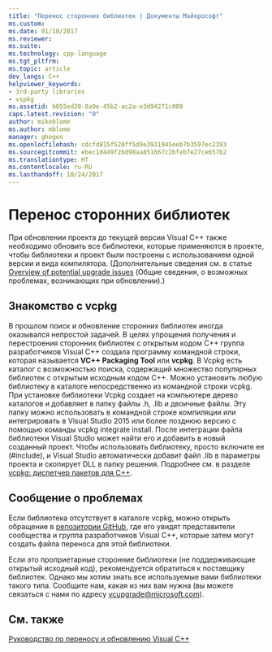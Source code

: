 ```yaml
---
title: "Перенос сторонних библиотек | Документы Майкрософт"
ms.custom: 
ms.date: 01/10/2017
ms.reviewer: 
ms.suite: 
ms.technology: cpp-language
ms.tgt_pltfrm: 
ms.topic: article
dev_langs: C++
helpviewer_keywords:
- 3rd-party libraries
- vspkg
ms.assetid: b055ed20-8a9e-45b2-ac2a-e3d94271c009
caps.latest.revision: "0"
author: mikeblome
ms.author: mblome
manager: ghogen
ms.openlocfilehash: cdcfd815f520ff5d9e3931945eeb7b3597ec2393
ms.sourcegitcommit: ebec1d449f2bd98aa851667c2bfeb7e27ce657b2
ms.translationtype: HT
ms.contentlocale: ru-RU
ms.lasthandoff: 10/24/2017
---
```

# <a name="porting-third-party-libraries"></a>Перенос сторонних библиотек

При обновлении проекта до текущей версии Visual C++ также необходимо обновить все библиотеки, которые применяются в проекте, чтобы библиотеки и проект были построены с использованием одной версии и вида компилятора. (Дополнительные сведения см. в статье [Overview of potential upgrade issues](overview-of-potential-upgrade-issues-visual-cpp.md) (Общие сведения, о возможных проблемах, возникающих при обновлении).) 

## <a name="introducing-vcpkg"></a>Знакомство с vcpkg
В прошлом поиск и обновление сторонних библиотек иногда оказывался непростой задачей. В целях упрощения получения и перестроения сторонних библиотек с открытым кодом C++ группа разработчиков Visual C++ создала программу командной строки, которая называется **VC++ Packaging Tool** или **vcpkg**. В Vcpkg есть каталог с возможностью поиска, содержащий множество популярных библиотек с открытым исходным кодом C++. Можно установить любую библиотеку в каталоге непосредственно из командной строки vcpkg. При установке библиотеки Vcpkg создает на компьютере дерево каталогов и добавляет в папку файлы .h, .lib и двоичные файлы. Эту папку можно использовать в командной строке компиляции или интегрировать в Visual Studio 2015 или более позднюю версию с помощью команды vcpkg integrate install. После интеграции файла библиотеки Visual Studio может найти его и добавить в новый созданный проект. Чтобы использовать библиотеку, просто включите ее (#include), и Visual Studio автоматически добавит файл .lib в параметры проекта и скопирует DLL в папку решения. Подробнее см. в разделе [vcpkg: диспетчер пакетов для C++](../vcpkg.md).


## <a name="reporting-issues"></a>Сообщение о проблемах
Если библиотека отсутствует в каталоге vcpkg, можно открыть обращение в [репозитории GitHub](https://github.com/Microsoft/vcpkg/issues), где его увидят представители сообщества и группа разработчиков Visual C++, которые затем могут создать файла переноса для этой библиотеки.

Если это проприетарные сторонние библиотеки (не поддерживающие открытый исходный код), рекомендуется обратиться к поставщику библиотек. Однако мы хотим знать все используемые вами библиотеки такого типа. Сообщите нам, какая из них вам нужна (вы можете связаться с нами по адресу vcupgrade@microsoft.com).

  
## <a name="see-also"></a>См. также  
 [Руководство по переносу и обновлению Visual C++](visual-cpp-porting-and-upgrading-guide.md)
